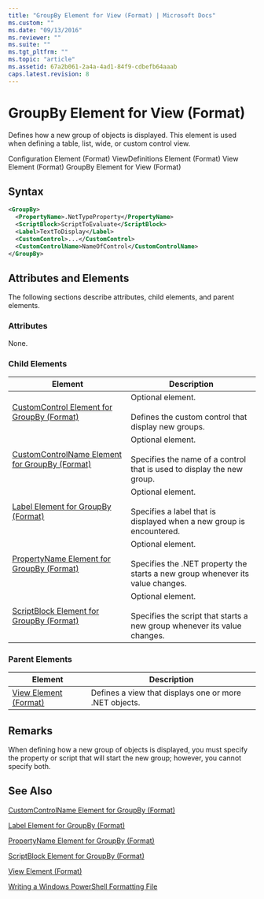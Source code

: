 ```yaml
---
title: "GroupBy Element for View (Format) | Microsoft Docs"
ms.custom: ""
ms.date: "09/13/2016"
ms.reviewer: ""
ms.suite: ""
ms.tgt_pltfrm: ""
ms.topic: "article"
ms.assetid: 67a2b061-2a4a-4ad1-84f9-cdbefb64aaab
caps.latest.revision: 8
---
```

# GroupBy Element for View (Format)

Defines how a new group of objects is displayed. This element is used when defining a table, list, wide, or custom control view.

Configuration Element (Format)
ViewDefinitions Element (Format)
View Element (Format)
GroupBy Element for View (Format)

## Syntax

```xml
<GroupBy>
  <PropertyName>.NetTypeProperty</PropertyName>
  <ScriptBlock>ScriptToEvaluate</ScriptBlock>
  <Label>TextToDisplay</Label>
  <CustomControl>...</CustomControl>
  <CustomControlName>NameOfControl</CustomControlName>
</GroupBy>
```

## Attributes and Elements

The following sections describe attributes, child elements, and parent elements.

### Attributes

None.

### Child Elements

|Element|Description|
|-------------|-----------------|
|[CustomControl Element for GroupBy (Format)](./customcontrol-element-for-groupby-format.md)|Optional element.<br /><br /> Defines the custom control that display new groups.|
|[CustomControlName Element for GroupBy (Format)](./customcontrolname-element-for-groupby-format.md)|Optional element.<br /><br /> Specifies the name of a control that is used to display the new group.|
|[Label Element for GroupBy (Format)](./label-element-for-groupby-format.md)|Optional element.<br /><br /> Specifies a label that is displayed when a new group is encountered.|
|[PropertyName Element for GroupBy (Format)](./propertyname-element-for-groupby-format.md)|Optional element.<br /><br /> Specifies the .NET property the starts a new group whenever its value changes.|
|[ScriptBlock Element for GroupBy (Format)](./scriptblock-element-for-groupby-format.md)|Optional element.<br /><br /> Specifies the script that starts a new group whenever its value changes.|

### Parent Elements

|Element|Description|
|-------------|-----------------|
|[View Element (Format)](./view-element-format.md)|Defines a view that displays one or more .NET objects.|

## Remarks

When defining how a new group of objects is displayed, you must specify the property or script that will start the new group; however, you cannot specify both.

## See Also

[CustomControlName Element for GroupBy (Format)](./customcontrolname-element-for-groupby-format.md)

[Label Element for GroupBy (Format)](./label-element-for-groupby-format.md)

[PropertyName Element for GroupBy (Format)](./propertyname-element-for-groupby-format.md)

[ScriptBlock Element for GroupBy (Format)](./scriptblock-element-for-groupby-format.md)

[View Element (Format)](./view-element-format.md)

[Writing a Windows PowerShell Formatting File](./writing-a-windows-powershell-formatting-file.md)
